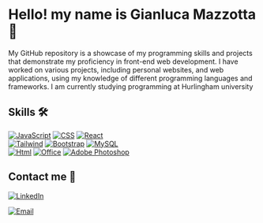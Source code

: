 # Hello! my name is Gianluca Mazzotta 👋

My GitHub repository is a showcase of my programming skills and projects that demonstrate my proficiency in front-end web development. I have worked on various projects, including personal websites, and web applications, using my knowledge of different programming languages and frameworks. I am currently studying programming at Hurlingham university

## Skills 🛠️

[![JavaScript](https://img.shields.io/badge/JavaScript-f0db4f?style=for-the-badge&logo=javascript&logoColor=white&labelColor=101010)]()
[![CSS](https://img.shields.io/badge/CSS-264de4?style=for-the-badge&logo=css3&logoColor=white&labelColor=101010)]()
[![React](https://img.shields.io/badge/React-61dbfb?style=for-the-badge&logo=react&logoColor=white&labelColor=101010)]()
</br>
[![Tailwind](https://img.shields.io/badge/Tailwind_CSS-3490dc?style=for-the-badge&logo=tailwindcss&logoColor=white&labelColor=101010)]()
[![Bootstrap](https://img.shields.io/badge/Bootstrap-563d7c?style=for-the-badge&logo=bootstrap&logoColor=white&labelColor=101010)]()
[![MySQL](https://img.shields.io/badge/MySQL-4479A1?style=for-the-badge&logo=mysql&logoColor=white&labelColor=101010)]()
</br>
[![Html](https://img.shields.io/badge/HTML-e34c26?style=for-the-badge&logo=html5&logoColor=white&labelColor=101010)]()
[![Office](https://img.shields.io/badge/Microsoft_Office-7fba00?style=for-the-badge&logo=microsoft&logoColor=white&labelColor=101010)]()
[![Adobe Photoshop](https://img.shields.io/badge/Adobe_Photoshop-040c3c?style=for-the-badge&logo=adobe%20photoshop&logoColor=white&labelColor=101010)]()

## Contact me 📩

[![LinkedIn](https://img.shields.io/badge/LinkedIn-Gianluca_Mazzotta-0077B5?style=for-the-badge&logo=linkedin&logoColor=white&labelColor=101010)](https://www.linkedin.com/in/gianluca-mazzotta-5b79b1260/)

[![Email](https://img.shields.io/badge/gianlucamazzotta.t@gmail.com-D14836?style=for-the-badge&logo=gmail&logoColor=white&labelColor=101010)](mailto:gianlucamazzotta.t@gmail.com)
